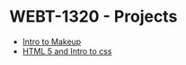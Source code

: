 # WEBT-1320 - Projects

<ul>
   <li><a href="intro_to_html/Indexs.html" target="_blank">Intro to Makeup</a></li>
   <li><a href="html_intro_css/index.html" target="_blank">HTML 5 and Intro to css</a></li>
</ul>